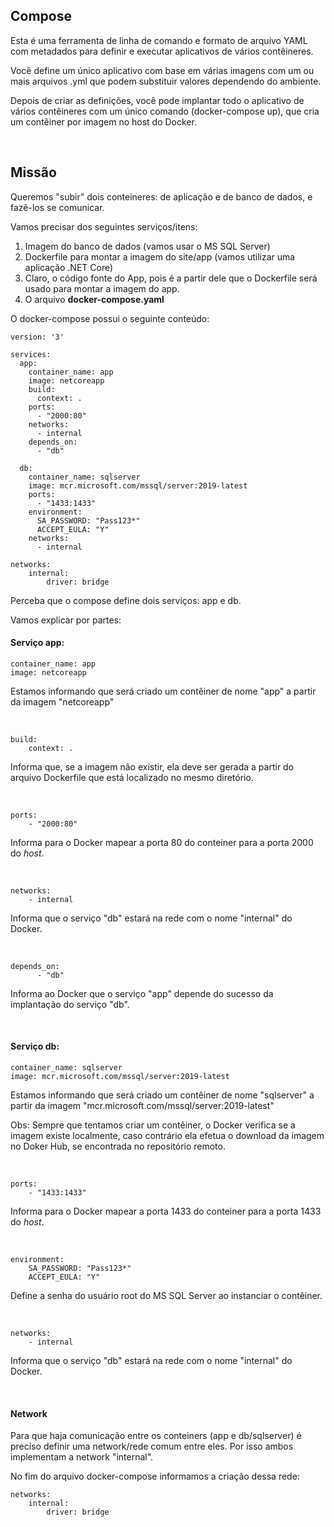 ## Compose
Esta é uma ferramenta de linha de comando e formato de arquivo YAML com metadados para definir e executar aplicativos de vários contêineres. 

Você define um único aplicativo com base em várias imagens com um ou mais arquivos .yml que podem substituir valores dependendo do ambiente. 

Depois de criar as definições, você pode implantar todo o aplicativo de vários contêineres com um único comando (docker-compose up), que cria um contêiner por imagem no host do Docker.

<br>

## Missão
Queremos "subir" dois conteineres: de aplicação e de banco de dados, e fazẽ-los se comunicar. 

Vamos precisar dos seguintes serviços/itens:

1. Imagem do banco de dados (vamos usar o MS SQL Server)
2. Dockerfile para montar a imagem do site/app (vamos utilizar uma aplicação .NET Core)
3. Claro, o código fonte do App, pois é a partir dele que o Dockerfile será usado para montar a imagem do app.
4. O arquivo **docker-compose.yaml**

O docker-compose possui o seguinte conteúdo:

```
version: '3'

services:
  app:
    container_name: app
    image: netcoreapp
    build:
      context: .
    ports:
      - "2000:80"
    networks:
      - internal
    depends_on:
      - "db"

  db:
    container_name: sqlserver
    image: mcr.microsoft.com/mssql/server:2019-latest    
    ports:
      - "1433:1433"   
    environment:
      SA_PASSWORD: "Pass123*"
      ACCEPT_EULA: "Y"       
    networks:
      - internal

networks: 
    internal:
        driver: bridge
``` 

Perceba que o compose define dois serviços: app e db. 

Vamos explicar por partes:

#### Serviço app:

```
container_name: app
image: netcoreapp
```
Estamos informando que será criado um contêiner de nome "app" a partir da imagem "netcoreapp"


<br>

```
build:
    context: .
```
Informa que, se a imagem não existir, ela deve ser gerada a partir do arquivo Dockerfile que está localizado no mesmo diretório.


<br>

```
ports:
    - "2000:80"
```
Informa para o Docker mapear a porta 80 do conteiner para a porta 2000 do _host_.


<br>

```
networks:
    - internal
```
Informa que o serviço "db" estará na rede com o nome "internal" do Docker. 


<br>

```
depends_on:
      - "db"
```
Informa ao Docker que o serviço "app" depende do sucesso da implantação do serviço "db".



<br>

#### Serviço db:

```
container_name: sqlserver
image: mcr.microsoft.com/mssql/server:2019-latest  
```
Estamos informando que será criado um contêiner de nome "sqlserver" a partir da imagem "mcr.microsoft.com/mssql/server:2019-latest"

Obs: Sempre que tentamos criar um contêiner, o Docker verifica se a imagem existe localmente, caso contrário ela efetua o download da imagem no Doker Hub, se encontrada no repositório remoto.


<br>

```
ports:
    - "1433:1433"
```
Informa para o Docker mapear a porta 1433 do conteiner para a porta 1433 do _host_.



<br>

```
environment:
    SA_PASSWORD: "Pass123*"
    ACCEPT_EULA: "Y"  
```
Define a senha do usuário root do MS SQL Server ao instanciar o contêiner.


<br>

```
networks:
    - internal
```
Informa que o serviço "db" estará na rede com o nome "internal" do Docker.



<br>

#### Network
Para que haja comunicação entre os conteiners (app e db/sqlserver) é preciso definir uma network/rede comum entre eles. Por isso ambos implementam a network "internal". 

No fim do arquivo docker-compose informamos a criação dessa rede:
```
networks: 
    internal:
        driver: bridge
```